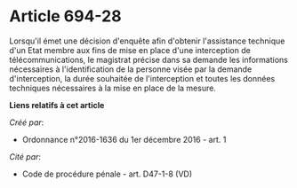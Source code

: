 # Article 694-28

Lorsqu'il émet une décision d'enquête afin d'obtenir l'assistance  technique d'un Etat membre aux fins de mise en place d'une
interception  de télécommunications, le magistrat précise dans sa demande les  informations nécessaires à l'identification de
la personne visée par la  demande d'interception, la durée souhaitée de l'interception et toutes  les données techniques
nécessaires à la mise en place de la mesure.

**Liens relatifs à cet article**

_Créé par_:

  - Ordonnance n°2016-1636 du 1er décembre 2016 - art. 1

_Cité par_:

  - Code de procédure pénale - art. D47-1-8 (VD)
